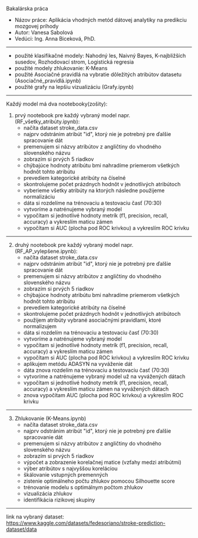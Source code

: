 Bakalárska práca
- Názov práce: Aplikácia vhodných metód dátovej analytiky na predikciu mozgovej príhody
- Autor: Vanesa Sabolová
- Vedúci: Ing. Anna Biceková, PhD.
----------------------------------------------------------------------------------------

- použité klasifikačné modely: Nahodný les, Naivný Bayes, K-najbližších susedov, Rozhodovací strom, Logistická regresia
- použité modely zhlukovanie: K-Means
- použité Asociačné pravidlá na vybratie dôležitých atribútov datasetu (Asociačné_pravidlá.ipynb)
- použité grafy na lepšiu vizualizáciu (Grafy.ipynb)

----------------------------------------------------------------------------------------
Každý model má dva nootebooky(zošity):

1. prvý nootebook pre každý vybraný model napr. (RF_všetky_atribúty.ipynb):
   - načíta dataset stroke_data.csv
   - najprv odstránim atribút "id", ktorý nie je potrebný pre ďalšie spracovanie dát
   - premenujem si názvy atribútov z angličtiny do vhodného slovenského názvu
   - zobrazím si prvých 5 riadkov
   - chýbajúce hodnoty atribútu bmi nahradíme priemerom všetkých hodnôt tohto atribútu
   - prevediem kategorické atribúty na číselné
   - skontrolujeme počet prázdnych hodnôt v jednotlivých atribútoch
   - vyberieme všetky atribúty na ktorých následne použijeme normalizáciu
   - dáta si rozdelíme na trénovaciu a testovaciu časť (70:30)
   - vytvoríme a natrénujeme vybraný model
   - vypočítam si jednotlivé hodnoty metrík (f1, precision, recall, accuracy) a vykreslím maticu zámen
   - vypočítam si AUC (plocha pod ROC krivkou) a vykreslím ROC krivku
----------------------------------------------------------------------------------------
2. druhý nootebook pre každý vybraný model napr. (RF_AP_vylepšene.ipynb):
   - načíta dataset stroke_data.csv
   - najprv odstránim atribút "id", ktorý nie je potrebný pre ďalšie spracovanie dát
   - premenujem si názvy atribútov z angličtiny do vhodného slovenského názvu
   - zobrazím si prvých 5 riadkov
   - chýbajúce hodnoty atribútu bmi nahradíme priemerom všetkých hodnôt tohto atribútu
   - prevediem kategorické atribúty na číselné
   - skontrolujeme počet prázdnych hodnôt v jednotlivých atribútoch
   - použijem atribúty vybrané asociačnými pravidlami, ktoré normalizujem
   - dáta si rozdelím na trénovaciu a testovaciu časť (70:30)
   - vytvoríme a natrénujeme vybraný model
   - vypočítam si jednotlivé hodnoty metrík (f1, precision, recall, accuracy) a vykreslím maticu zámen
   - vypočítam si AUC (plocha pod ROC krivkou) a vykreslím ROC krivku
   - aplikujem metódu ADASYN na vyváženie dát
   - dáta znova rozdelím na trénovaciu a testovaciu časť (70:30)
   - vytvoríme a natrénujeme vybraný model už na vyvážených dátach
   - vypočítam si jednotlivé hodnoty metrík (f1, precision, recall, accuracy) a vykreslím maticu zámen na vyvážených dátach
   - znova vypočítam AUC (plocha pod ROC krivkou) a vykreslím ROC krivku
----------------------------------------------------------------------------------------
3. Zhlukovanie (K-Means.ipynb)
   - načíta dataset stroke_data.csv
   - najprv odstránim atribút "id", ktorý nie je potrebný pre ďalšie spracovanie dát
   - premenujem si názvy atribútov z angličtiny do vhodného slovenského názvu
   - zobrazím si prvých 5 riadkov
   - výpočet a zobrazenie korelačnej matice (vzťahy medzi atribútmi)
   - výber atribútov s najvyššou koreláciou
   - škálovanie vstupných premenných
   - zistenie optimálneho počtu zhlukov pomocou Silhouette score
   - trénovanie modelu s optimálnym počtom zhlukov
   - vizualizácia zhlukov
   - identifikácia rizikovej skupiny
----------------------------------------------------------------------------------------
link na vybraný dataset: https://www.kaggle.com/datasets/fedesoriano/stroke-prediction-dataset/data 
